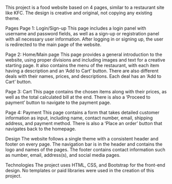 This project is a food website based on 4 pages, similar to a restaurant site like KFC. The design is creative and original, not copying any existing theme.

Pages
Page 1: Login/Sign-up
This page includes a login panel with username and password fields, as well as a sign-up or registration panel with all necessary user information. After logging in or signing up, the user is redirected to the main page of the website.

Page 2: Home/Main page
This page provides a general introduction to the website, using proper divisions and including images and text for a creative starting page. It also contains the menu of the restaurant, with each item having a description and an ‘Add to Cart’ button. There are also different deals with their names, prices, and descriptions. Each deal has an ‘Add to Cart’ button.

Page 3: Cart
This page contains the chosen items along with their prices, as well as the total calculated bill at the end. There is also a ‘Proceed to payment’ button to navigate to the payment page.

Page 4: Payment
This page contains a form that takes detailed customer information as input, including name, contact number, email, shipping address, and payment method. There is also a ‘Place an order’ button that navigates back to the homepage.

Design
The website follows a single theme with a consistent header and footer on every page. The navigation bar is in the header and contains the logo and names of the pages. The footer contains contact information such as number, email, address(s), and social media pages.

Technologies
The project uses HTML, CSS, and Bootstrap for the front-end design. No templates or paid libraries were used in the creation of this project.
